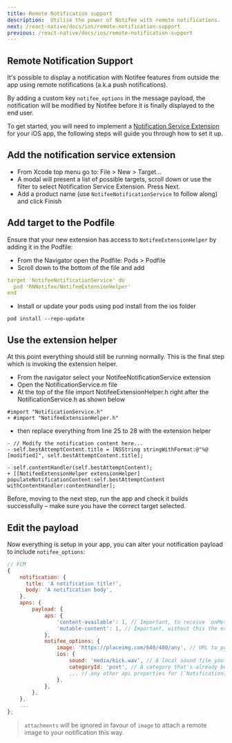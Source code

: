 ```yaml
---
title: Remote Notification support
description:  Utilise the power of Notifee with remote notifications.
next: /react-native/docs/ios/remote-notification-support
previous: /react-native/docs/ios/remote-notification-support
---
```


## Remote Notification Support

It's possible to display a notification with Notifee features from outside the app using remote notifications (a.k.a push notifications).

By adding a custom key `notifee_options` in the message payload, the notification will be modified by Notifee before it is finally displayed to the end user.

To get started, you will need to implement a [Notification Service Extension](https://developer.apple.com/documentation/usernotifications/unnotificationserviceextension) for your iOS app, the following steps will guide you through how to set it up.

## Add the notification service extension

* From Xcode top menu go to: File > New > Target...
* A modal will present a list of possible targets, scroll down or use the filter to select Notification Service Extension. Press Next.
* Add a product name (use `NotifeeNotificationService` to follow along) and click Finish

<Vimeo id="remote-notification-support-1" caption="Step 1 - Add Your Notification Service Extension" />

## Add target to the Podfile

Ensure that your new extension has access to `NotifeeExtensionHelper` by adding it in the Podfile:
* From the Navigator open the Podfile: Pods > Podfile
* Scroll down to the bottom of the file and add

```yaml
target 'NotifeeNotificationService' do
  pod 'RNNotifee/NotifeeExtensionHelper'
end
```

* Install or update your pods using pod install from the ios folder

`pod install --repo-update`

<Vimeo id="remote-notification-support-2" caption="Step 2 - Update Your Pods" />

## Use the extension helper

At this point everything should still be running normally. This is the final step which is invoking the extension helper.

* From the navigator select your NotifeeNotificationService extension
* Open the NotificationService.m file
* At the top of the file import NotifeeExtensionHelper.h right after the NotificationService.h as shown below
```
#import "NotificationService.h"
+ #import "NotifeeExtensionHelper.h"
```
* then replace everything from line 25 to 28 with the extension helper
```
- // Modify the notification content here...
- self.bestAttemptContent.title = [NSString stringWithFormat:@"%@ [modified]", self.bestAttemptContent.title];
    
- self.contentHandler(self.bestAttemptContent);
+ [[NotifeeExtensionHelper extensionHelper] populateNotificationContent:self.bestAttemptContent withContentHandler:contentHandler];
```
<Vimeo id="remote-notification-support-3" caption="Step 3 - Edit NotificationService.m" />

Before, moving to the next step, run the app and check it builds successfully – make sure you have the correct target selected. 

## Edit the payload
Now everything is setup in your app, you can alter your notification payload to include `notifee_options`:

```js
// FCM
{
    notification: {
      title: 'A notification title!',
      body: 'A notification body',
    },
    apns: {
        payload: {
            aps: {
                'content-available': 1, // Important, to receive `onMessage` event in the foreground when message is incoming
                'mutable-content': 1, // Important, without this the extension won't fire
            },
            notifee_options: {
                image: 'https://placeimg.com/640/480/any', // URL to pointing to a remote image
                ios: {
                    sound: 'media/kick.wav', // A local sound file you have inside your app's bundle
                    categoryId: 'post', // A category that's already been created by your app
                    ... // any other api properties for [`NotificationIOS`](https://notifee.app/react-native/reference/notificationios)
                },
            },
        },
    },
    ...
};
```

> `attachments` will be ignored in favour of `image` to attach a remote image to your notification this way.